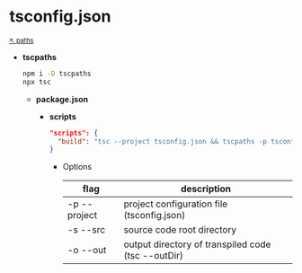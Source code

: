 # tsconfig.json

<sub>[:arrow_upper_left: paths](paths.md)<sub>

- **tscpaths**

    ```bash
    npm i -D tscpaths
    npx tsc
    ```

    - **package.json**

        - **scripts**

            ```json
            "scripts": {
              "build": "tsc --project tsconfig.json && tscpaths -p tsconfig.json -s ./src -o ./out",
            }
            ```

            - Options

                | flag | description |
                |--|--|
                | -p --project | 	project configuration file (tsconfig.json)
                | -s --src | 	source code root directory
                | -o --out | 	output directory of transpiled code (tsc --outDir)
